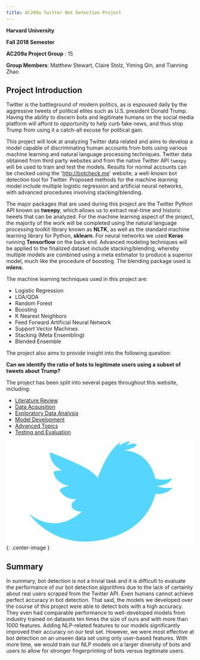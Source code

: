 ```yaml
---
title: AC209a Twitter Bot Detection Project
---
```


**Harvard University**

**Fall 2018 Semester**

**AC209a Project Group** : 15

**Group Members**: Matthew Stewart, Claire Stolz, Yiming Qin, and Tianning Zhao

## Project Introduction

Twitter is the battleground of modern politics, as is espoused daily by the aggressive tweets of political elites such as U.S. president Donald Trump. Having the ability to discern bots and legitimate humans on the social media platform will afford to opportunity to help curb fake news, and thus stop Trump from using it a catch-all excuse for political gain.

This project will look at analyzing Twitter data related and aims to develop a model capable of discriminating human accounts from bots using various machine learning and natural language processing techniques. Twitter data obtained from third party websites and from the native Twitter API `tweepy` will be used to train and test the models. Results for normal accounts can be checked using the 'http://botcheck.me' website, a well-known bot detection tool for Twitter. Proposed methods for the machine learning model include multiple logistic regression and artificial neural networks, with advanced procedures involving stacking/blending.

The major packages that are used during this project are the Twitter Python API known as **tweepy**, which allows us to extract real-time and historic tweets that can be analyzed. For the machine learning aspect of the project, the majority of the work will be completed using the natural language processing toolkit library known as **NLTK**, as well as the standard machine learning library for Python, **sklearn**. For neural networks we used **Keras** running **Tensorflow** on the back end. Advanced modeling techniques will be applied to the finalized dataset include stacking/blending, whereby multiple models are combined using a meta estimator to produce a superior model, much like the procedure of boosting. The blending package used is **mlens**.

The machine learning techniques used in this project are:

- Logistic Regression
- LDA/QDA
- Random Forest
- Boosting
- K Nearest Neighbors
- Feed Forward Artificial Neural Network
- Support Vector Machines
- Stacking (Meta Ensembling)
- Blended Ensemble

The project also aims to provide insight into the following question:

**Can we identify the ratio of bots to legitimate users using a subset of tweets about Trump?**

The project has been split into several pages throughout this website, including:

- [Literature Review](https://mrdragonbear.github.io/AC209a-Twitter-Project/Literature_review.html)
- [Data Acquisition](https://mrdragonbear.github.io/AC209a-Twitter-Project/Twitter_data.html)
- [Exploratory Data Analysis](https://mrdragonbear.github.io/AC209a-Twitter-Project/EDA.html)
- [Model Development](https://mrdragonbear.github.io/AC209a-Twitter-Project/Final_Models.html)
- [Advanced Topics](https://mrdragonbear.github.io/AC209a-Twitter-Project/Advanced_Features.html)
- [Testing and Evaluation](https://mrdragonbear.github.io/AC209a-Twitter-Project/Testing_Evaluation.html)

![screenshot](/img/twitter.png){: .center-image }

## Summary

In summary, bot detection is not a trivial task and it is difficult to evaluate the performance of our bot detection algorithms due to the lack of certainty about real users scraped from the Twitter API. Even humans cannot achieve perfect accuracy in bot detection. That said, the models we developed over the course of this project were able to detect bots with a high accuracy. They even had comparable performance to well-developed models from industry trained on datasets ten times the size of ours and with more than 1000 features. Adding NLP-related features to our models significantly improved their accuracy on our test set. However, we were most effective at bot detection on an unseen data set using only user-based features. With more time, we would train our NLP models on a larger diversity of bots and users to allow for stronger fingerprinting of bots versus legitimate users.
